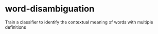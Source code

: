 # word-disambiguation
Train a classifier to identify the contextual meaning of words with multiple definitions
